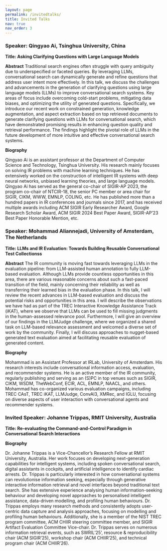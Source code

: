 ```yaml
---
layout: page
permalink: /invitedtalks/
title: Invited Talks
nav: true
nav_order: 3
---
```



### Speaker: Qingyao Ai, Tsinghua University, China

**Title: Asking Clarifying Questions with Large Language Models**

**Abstract**
Traditional search engines often struggle with query ambiguity due to underspecified or faceted queries. By leveraging LLMs, conversational search can dynamically generate and refine questions that address user intent more effectively. In this talk, we discuss the challenges and advancements in the generation of clarifying questions using large language models (LLMs) to improve conversational search systems. Key areas of focus include overcoming cold-start problems, mitigating data biases, and optimizing the utility of generated questions. Specifically, we introduce our recent work on constrained generation, knowledge
augmentation, and aspect extraction based on top retrieved documents to generate clarifying questions with LLMs for conversational search, which have demonstrated promising results in enhancing question quality and retrieval performance. The findings highlight the pivotal role of LLMs in the future development of more intuitive and effective conversational search systems.


**Biography**

Qingyao Ai is an assistant professor at the Department of Computer Science and Technology, Tsinghua University. His research mainly focuses on solving IR problems with machine learning techniques. He has extensively worked on the construction of intelligent IR systems with deep neural networks, unbiased learning theories, and large language models. Qingyao Ai has served as the general co-chair of SIGIR-AP 2023, the program co-chair of NTCIR-18, the senior PC member or area chair for SIGIR, CIKM, WWW, EMNLP, COLING, etc. He has published more than a hundred papers in IR conferences and journals since 2017, and has received multiple awards including ACM SIGIR Early Researcher Award, Google Research Scholar Award, ACM SIGIR 2024 Best Paper Award,
SIGIR-AP’23 Best Paper Honorable Mention, etc.



### Speaker: Mohammad Aliannejadi, University of Amsterdam, The Netherlands

**Title: LLMs and IR Evaluation: Towards Building Reusable Conversational Test Collectionss**



**Abstract**
The IR community is moving fast towards leveraging LLMs in the evaluation pipeline: from LLM-assisted human annotation to fully
LLM-based evaluation. Although LLMs provide countless opportunities in this area, there are various reasonable concerns about such a fast-paced transition of the field, mainly concerning their reliability as well as transferring their learned bias in the evaluation phase. In this talk, I will review the recent advances in LLM-based evaluation and discuss the potential risks and opportunities in this area. I will describe the observations we have had as part of the TREC Interactive Knowledge Assistance Track (iKAT), where we observe that LLMs can be used to fill missing judgments in the human-assessed relevance pool. Furthermore, I
will give an overview of our findings in the LLMJudge challenge, where we organized a shared task on LLM-based relevance assessment and welcomed a diverse set of work by the community. Finally, I will discuss approaches to nugget-based generated text evaluation aimed at facilitating reusable evaluation of generated content.



**Biography**

Mohammad is an Assistant Professor at IRLab, University of Amsterdam. His research interests include conversational information access, evaluation, and recommender systems. He is an active member of the IR community, regularly publishing and serving as an (S)PC in top venues such as SIGIR, CIKM, WSDM, TheWebConf, ECIR, ACL, EMNLP, NAACL, and others. Mohammad has co-organized various evaluation campaigns, including TREC CAsT, TREC iKAT, LLMJudge, ConvAI3, XMRec, and IGLU, focusing on diverse aspects of user interaction with conversational agents and recommender systems.



### Invited Speaker: Johanne Trippas, RMIT University, Australia

**Title: Re-evaluating the Command-and-Control Paradigm in Conversational Search Interactions**


**Biography**

Dr. Johanne Trippas is a Vice-Chancellor’s Research Fellow at RMIT University, Australia. Her work focuses on developing next-generation capabilities for intelligent systems, including spoken conversational search, digital assistants in cockpits, and artificial intelligence to identify cardiac arrests. Dr. Trippas is particularly interested in how conversational systems can revolutionise information seeking, especially through generative interactive information retrieval and novel interfaces beyond traditional text search. She has extensive experience analysing human information-seeking behaviour and developing novel approaches to personalised intelligent assistance, data-driven modelling, and profiling human behaviours. Dr. Trippas employs many research methods and consistently adopts user-centric data capture and analysis approaches, focusing on modelling and profiling human behaviours. Additionally, she is a member of the NIST TREC program committee, ACM CHIIR steering committee member, and SIGIR Artifact Evaluation Committee Vice-chair. Dr. Trippas serves on numerous information retrieval events, such as SWRIL’25’, resource & reproducibility chair (ACM SIGIR’25), workshop chair (ACM CHIIR’25), and technical program chair (ACM CHIIR’26).


